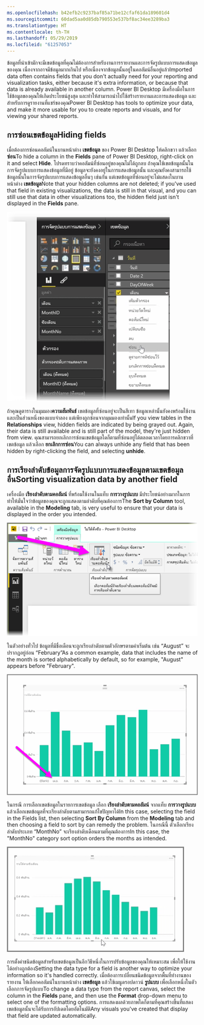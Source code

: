 ```yaml
---
ms.openlocfilehash: b42efb2c9237baf85a71be12cfaf61da189601d4
ms.sourcegitcommit: 60dad5aa0d85db790553e537bf8ac34ee3289ba3
ms.translationtype: HT
ms.contentlocale: th-TH
ms.lasthandoff: 05/29/2019
ms.locfileid: "61257053"
---
```

<span data-ttu-id="97598-101">ข้อมูลที่นำเข้ามักจะมีเขตข้อมูลที่คุณไม่ต้องการสำหรับงานการรายงานและการจัดรูปแบบการแสดงข้อมูลของคุณ เนื่องจากอาจมีข้อมูลมากเกินไป หรือเนื่องจากข้อมูลนั้นอยู่ในคอลัมน์อื่นอยู่แล้ว</span><span class="sxs-lookup"><span data-stu-id="97598-101">Imported data often contains fields that you don't actually need for your reporting and visualization tasks, either because it's extra information, or because that data is already available in another column.</span></span> <span data-ttu-id="97598-102">Power BI Desktop มีเครื่องมือในการใช้ข้อมูลของคุณให้เกิดประโยชน์สูงสุด และทำให้สามารถนำไปใช้สร้างรายงานและการแสดงข้อมูล และสำหรับการดูรายงานที่แชร์ของคุณ</span><span class="sxs-lookup"><span data-stu-id="97598-102">Power BI Desktop has tools to optimize your data, and make it more usable for you to create reports and visuals, and for viewing your shared reports.</span></span>

## <a name="hiding-fields"></a><span data-ttu-id="97598-103">การซ่อนเขตข้อมูล</span><span class="sxs-lookup"><span data-stu-id="97598-103">Hiding fields</span></span>
<span data-ttu-id="97598-104">เมื่อต้องการซ่อนคอลัมน์ในบานหน้าต่าง **เขตข้อมูล** ของ Power BI Desktop ให้คลิกขวา แล้วเลือก **ซ่อน**</span><span class="sxs-lookup"><span data-stu-id="97598-104">To hide a column in the **Fields** pane of Power BI Desktop, right-click on it and select **Hide**.</span></span> <span data-ttu-id="97598-105">โปรดทราบว่าคอลัมน์ที่ซ่อนอยู่ของคุณไม่ได้ถูกลบ ถ้าคุณใช้เขตข้อมูลนั้นในการจัดรูปแบบการแสดงข้อมูลที่มีอยู่ ข้อมูลจะยังคงอยู่ในการแสดงข้อมูลนั้น และคุณยังคงสามารถใช้ข้อมูลนั้นในการจัดรูปแบบการแสดงข้อมูลอื่นๆ เช่นกัน แต่เขตข้อมูลที่ซ่อนอยู่จะไม่แสดงในบานหน้าต่าง **เขตข้อมูล**</span><span class="sxs-lookup"><span data-stu-id="97598-105">Note that your hidden columns are not deleted; if you've used that field in existing visualizations, the data is still in that visual, and you can still use that data in other visualizations too, the hidden field just isn't displayed in the **Fields** pane.</span></span>

![](media/2-4-optimize-data-models/2-4_1.png)

<span data-ttu-id="97598-106">ถ้าคุณดูตารางในมุมมอง**ความสัมพันธ์** เขตข้อมูลที่ซ่อนอยู่จะเป็นสีเทา ข้อมูลเหล่านั้นยังคงพร้อมใช้งานและเป็นส่วนหนึ่งของแบบจำลอง แต่เพียงถูกซ่อนจากมุมมองเท่านั้น</span><span class="sxs-lookup"><span data-stu-id="97598-106">If you view tables in the **Relationships** view, hidden fields are indicated by being grayed out. Again, their data is still available and is still part of the model, they're just hidden from view.</span></span> <span data-ttu-id="97598-107">คุณสามารถยกเลิกการซ่อนเขตข้อมูลใดก็ตามที่ซ่อนอยู่ได้ตลอดเวลาโดยการคลิกขวาที่เขตข้อมูล แล้วเลือก **ยกเลิกการซ่อน**</span><span class="sxs-lookup"><span data-stu-id="97598-107">You can always unhide any field that has been hidden by right-clicking the field, and selecting **unhide**.</span></span>

## <a name="sorting-visualization-data-by-another-field"></a><span data-ttu-id="97598-108">การเรียงลำดับข้อมูลการจัดรูปแบบการแสดงข้อมูลตามเขตข้อมูลอื่น</span><span class="sxs-lookup"><span data-stu-id="97598-108">Sorting visualization data by another field</span></span>
<span data-ttu-id="97598-109">เครื่องมือ **เรียงลำดับตามคอลัมน์** ที่พร้อมใช้งานในแท็บ **การวางรูปแบบ** มีประโยชน์อย่างมากในการทำให้มั่นใจว่าข้อมูลของคุณจะถูกแสดงตามลำดับที่คุณต้องการ</span><span class="sxs-lookup"><span data-stu-id="97598-109">The **Sort by Column** tool, available in the **Modeling** tab, is very useful to ensure that your data is displayed in the order you intended.</span></span>

![](media/2-4-optimize-data-models/2-4_2.png)

<span data-ttu-id="97598-110">ในตัวอย่างทั่วไป ข้อมูลที่มีชื่อเดือนจะถูกเรียงลำดับตามตัวอักษรตามค่าเริ่มต้น เช่น “August” จะปรากฏอยู่ก่อน “February”</span><span class="sxs-lookup"><span data-stu-id="97598-110">As a common example, data that includes the name of the month is sorted alphabetically by default, so for example, "August"  appears before "February".</span></span>

![](media/2-4-optimize-data-models/2-4_3.png)

<span data-ttu-id="97598-111">ในกรณี การเลือกเขตข้อมูลในรายการเขตข้อมูล เลือก **เรียงลำดับตามคอลัมน์** จากแท็บ **การวางรูปแบบ** แล้วเลือกเขตข้อมูลที่จะเรียงลำดับตามสามารถแก้ไขปัญหาได้</span><span class="sxs-lookup"><span data-stu-id="97598-111">In this case, selecting the field in the Fields list, then selecting **Sort By Column** from the **Modeling** tab and then choosing a field to sort by can remedy the problem.</span></span> <span data-ttu-id="97598-112">ในกรณีนี้ ตัวเลือกเรียงลำดับประเภท “MonthNo” จะเรียงลำดับเดือนตามที่คุณต้องการ</span><span class="sxs-lookup"><span data-stu-id="97598-112">In this case, the "MonthNo" category sort option orders the months as intended.</span></span>

![](media/2-4-optimize-data-models/2-4_4.png)

<span data-ttu-id="97598-113">การตั้งค่าชนิดข้อมูลสำหรับเขตข้อมูลเป็นอีกวิธีหนึ่งในการปรับข้อมูลของคุณให้เหมาะสม เพื่อให้ใช้งานได้อย่างถูกต้อง</span><span class="sxs-lookup"><span data-stu-id="97598-113">Setting the data type for a field is another way to optimize your information so it's handled correctly.</span></span> <span data-ttu-id="97598-114">เมื่อต้องการเปลี่ยนชนิดข้อมูลจากพื้นที่ทำงานของรายงาน ให้เลือกคอลัมน์ในบานหน้าต่าง **เขตข้อมูล** แล้วใช้เมนูดรอปดาวน์ **รูปแบบ** เพื่อเลือกหนึ่งในตัวเลือกการจัดรูปแบบ</span><span class="sxs-lookup"><span data-stu-id="97598-114">To change a data type from the report canvas, select the column in the **Fields** pane, and then use the **Format** drop-down menu to select one of the formatting options.</span></span> <span data-ttu-id="97598-115">การแสดงผลด้วยภาพใดก็ตามที่คุณสร้างขึ้นที่แสดงเขตข้อมูลนั้นจะได้รับการอัปเดตโดยอัตโนมัติ</span><span class="sxs-lookup"><span data-stu-id="97598-115">Any visuals you've created that display that field are updated automatically.</span></span>

